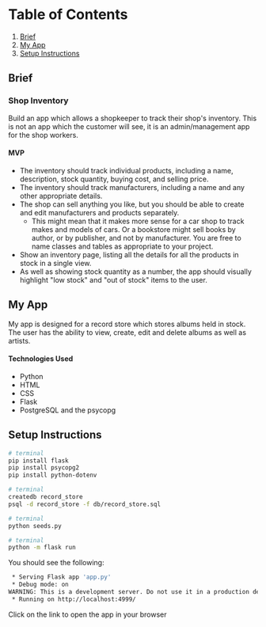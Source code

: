 # Table of Contents
1. [Brief](#brief)
2. [My App](#my_app)
3. [Setup Instructions](#setup-instructions)

## Brief

### Shop Inventory

Build an app which allows a shopkeeper to track their shop's inventory. This is not an app which the customer will see, it is an admin/management app for the shop workers.

#### MVP

* The inventory should track individual products, including a name, description, stock quantity, buying cost, and selling price.
* The inventory should track manufacturers, including a name and any other appropriate details.
* The shop can sell anything you like, but you should be able to create and edit manufacturers and products separately.
  * This might mean that it makes more sense for a car shop to track makes and models of cars. Or a bookstore might sell books by author, or by publisher, and not by manufacturer. You are free to name classes and tables as appropriate to your project.
* Show an inventory page, listing all the details for all the products in stock in a single view.
* As well as showing stock quantity as a number, the app should visually highlight "low stock" and "out of stock" items to the user.


## My App

My app is designed for a record store which stores albums held in stock.  The user has the ability to view, create, edit and delete albums as well as artists.

#### Technologies Used

* Python
* HTML
* CSS
* Flask
* PostgreSQL and the psycopg


## Setup Instructions

```bash
# terminal
pip install flask
pip install psycopg2
pip install python-dotenv
```

```bash
# terminal
createdb record_store
psql -d record_store -f db/record_store.sql 
```

```bash
# terminal
python seeds.py
```

```bash
# terminal
python -m flask run
```
You should see the following:

```bash
 * Serving Flask app 'app.py'
 * Debug mode: on
WARNING: This is a development server. Do not use it in a production deployment.
 * Running on http://localhost:4999/
```

Click on the link to open the app in your browser